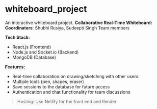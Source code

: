 # whiteboard_project
An interactive whiteboard project.
**Collaborative Real-Time Whiteboard:**
**Coordinators**:  Shubhi Rusiya, Sudeepti Singh 
Team members

**Tech Stack:** 
* React.js (Frontend)
* Node.js and Socket.io (Backend)
* MongoDB (Database)

**Features:**
* Real-time collaboration on drawing/sketching with other users
* Multiple tools (pen, shapes, eraser)
* Save sessions to the database for future access
* Authentication and chat functionality for team discussions
> Hosting: Use Netlify for the front end and Render 
